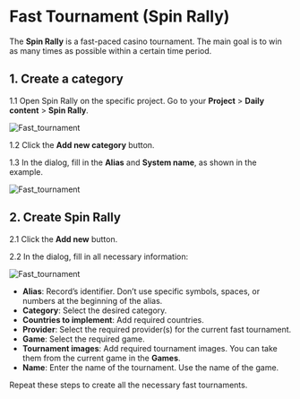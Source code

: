 # Fast Tournament (Spin Rally)

The **Spin Rally** is a fast-paced casino tournament. The main goal is to win as many times as possible within a certain time period.

## 1. Create a category

1.1 Open Spin Rally on the specific project. Go to your **Project** > **Daily content** > **Spin Rally**.

![Fast_tournament](spin_rally.png)

1.2 Click the **Add new category** button.

1.3 In the dialog, fill in the **Alias** and **System name**, as shown in the example.

![Fast_tournament](add_category.png)

## 2. Create Spin Rally

2.1 Click the **Add new** button.

2.2  In the dialog, fill in all necessary information:

![Fast_tournament](add_spin_rally.png)
- **Alias**: Record’s identifier. Don’t use specific symbols, spaces, or numbers at the beginning of the alias.
- **Category**: Select the desired category.
- **Countries to implement**: Add required countries.
- **Provider**: Select the required provider(s) for the current fast tournament.
- **Game**: Select the required game.
- **Tournament images**: Add required tournament images. You can take them from the current game in the **Games**.
- **Name**: Enter the name of the tournament. Use the name of the game.

Repeat these steps to create all the necessary fast tournaments.
